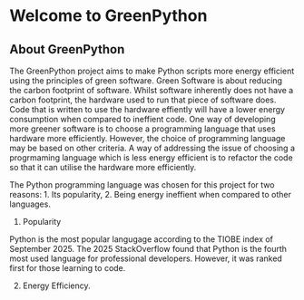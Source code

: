 # Welcome to GreenPython

## About GreenPython

The GreenPython project aims to make Python scripts more energy efficient using the principles of green software. Green Software is about reducing the carbon footprint of software. Whilst software inherently does not have a carbon footprint, the hardware used to run that piece of software does.  Code that is written to use the hardware effiently will have a lower energy consumption when compared to ineffient code. One way of developing more greener software is to choose a programming language that uses hardware more efficiently. However, the choice of programming language may be based on other criteria.  A way of addressing the issue of choosing a progrmaming language which is less energy efficient is to refactor the code so that it can utilise the hardware more efficiently.

The Python programming language was chosen for this project for two reasons: 1. Its popularity, 2. Being energy ineffient when compared to other languages.

1.  Popularity

Python is the most popular langugage according to the TIOBE index of September 2025.  The 2025 StackOverflow found that Python is the fourth most used language for professional developers. However, it was ranked first for those learning to code.  

2.  Energy Efficiency.
